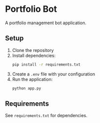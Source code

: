 # Portfolio Bot

A portfolio management bot application.

## Setup

1. Clone the repository
2. Install dependencies:
   ```bash
   pip install -r requirements.txt
   ```
3. Create a `.env` file with your configuration
4. Run the application:
   ```bash
   python app.py
   ```

## Requirements

See `requirements.txt` for dependencies.
